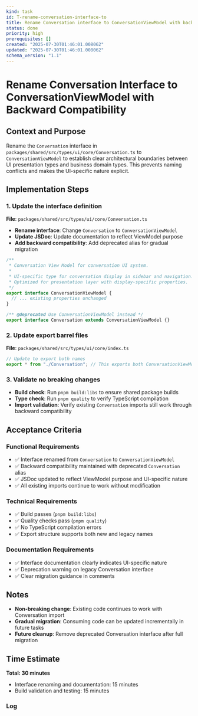 ```yaml
---
kind: task
id: T-rename-conversation-interface-to
title: Rename Conversation interface to ConversationViewModel with backward compatibility
status: done
priority: high
prerequisites: []
created: "2025-07-30T01:46:01.008062"
updated: "2025-07-30T01:46:01.008062"
schema_version: "1.1"
---
```


# Rename Conversation Interface to ConversationViewModel with Backward Compatibility

## Context and Purpose

Rename the `Conversation` interface in `packages/shared/src/types/ui/core/Conversation.ts` to `ConversationViewModel` to establish clear architectural boundaries between UI presentation types and business domain types. This prevents naming conflicts and makes the UI-specific nature explicit.

## Implementation Steps

### 1. Update the interface definition

**File**: `packages/shared/src/types/ui/core/Conversation.ts`

- **Rename interface**: Change `Conversation` to `ConversationViewModel`
- **Update JSDoc**: Update documentation to reflect ViewModel purpose
- **Add backward compatibility**: Add deprecated alias for gradual migration

```typescript
/**
 * Conversation View Model for conversation UI system.
 *
 * UI-specific type for conversation display in sidebar and navigation.
 * Optimized for presentation layer with display-specific properties.
 */
export interface ConversationViewModel {
  // ... existing properties unchanged
}

/** @deprecated Use ConversationViewModel instead */
export interface Conversation extends ConversationViewModel {}
```

### 2. Update export barrel files

**File**: `packages/shared/src/types/ui/core/index.ts`

```typescript
// Update to export both names
export * from "./Conversation"; // This exports both ConversationViewModel and Conversation
```

### 3. Validate no breaking changes

- **Build check**: Run `pnpm build:libs` to ensure shared package builds
- **Type check**: Run `pnpm quality` to verify TypeScript compilation
- **Import validation**: Verify existing `Conversation` imports still work through backward compatibility

## Acceptance Criteria

### Functional Requirements

- ✅ Interface renamed from `Conversation` to `ConversationViewModel`
- ✅ Backward compatibility maintained with deprecated `Conversation` alias
- ✅ JSDoc updated to reflect ViewModel purpose and UI-specific nature
- ✅ All existing imports continue to work without modification

### Technical Requirements

- ✅ Build passes (`pnpm build:libs`)
- ✅ Quality checks pass (`pnpm quality`)
- ✅ No TypeScript compilation errors
- ✅ Export structure supports both new and legacy names

### Documentation Requirements

- ✅ Interface documentation clearly indicates UI-specific nature
- ✅ Deprecation warning on legacy Conversation interface
- ✅ Clear migration guidance in comments

## Notes

- **Non-breaking change**: Existing code continues to work with Conversation import
- **Gradual migration**: Consuming code can be updated incrementally in future tasks
- **Future cleanup**: Remove deprecated Conversation interface after full migration

## Time Estimate

**Total: 30 minutes**

- Interface renaming and documentation: 15 minutes
- Build validation and testing: 15 minutes

### Log
